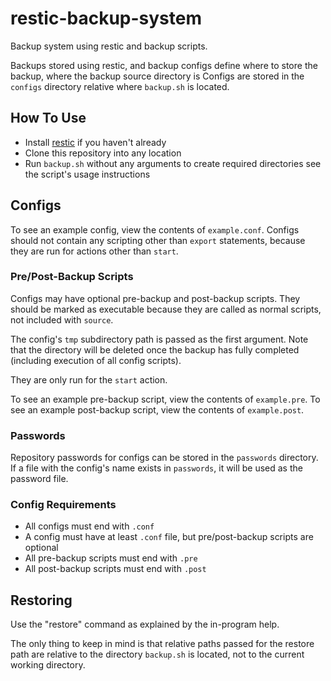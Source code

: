 # restic-backup-system
Backup system using restic and backup scripts.

Backups stored using restic, and backup configs define where to store the backup, where the backup source directory is
Configs are stored in the `configs` directory relative where `backup.sh` is located.

## How To Use
 - Install [restic](https://restic.net/) if you haven't already
 - Clone this repository into any location
 - Run `backup.sh` without any arguments to create required directories see the script's usage instructions

## Configs
To see an example config, view the contents of `example.conf`.
Configs should not contain any scripting other than `export` statements, because they are run for actions other than `start`.

### Pre/Post-Backup Scripts
Configs may have optional pre-backup and post-backup scripts. They should be marked as executable because they are called as normal scripts, not included with `source`.

The config's `tmp` subdirectory path is passed as the first argument.
Note that the directory will be deleted once the backup has fully completed (including execution of all config scripts).

They are only run for the `start` action.

To see an example pre-backup script, view the contents of `example.pre`.
To see an example post-backup script, view the contents of `example.post`.

### Passwords
Repository passwords for configs can be stored in the `passwords` directory. If a file with the config's name exists in `passwords`, it will be used as the password file.

### Config Requirements
 - All configs must end with `.conf`
 - A config must have at least `.conf` file, but pre/post-backup scripts are optional
 - All pre-backup scripts must end with `.pre`
 - All post-backup scripts must end with `.post`

## Restoring
Use the "restore" command as explained by the in-program help.

The only thing to keep in mind is that relative paths passed for the restore path are relative to the directory `backup.sh` is located, not to the current working directory.
